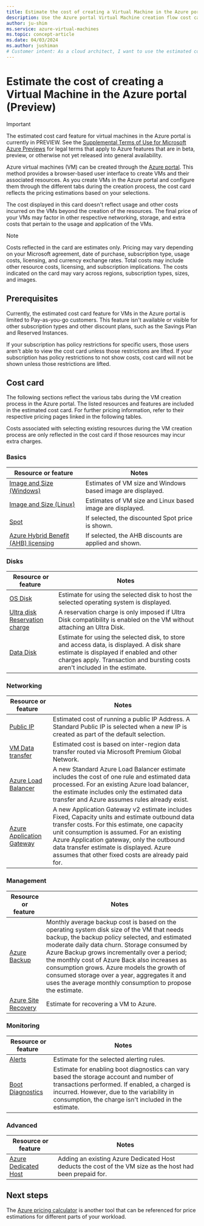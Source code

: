 ```yaml
---
title: Estimate the cost of creating a Virtual Machine in the Azure portal (Preview)
description: Use the Azure portal Virtual Machine creation flow cost card to estimate the final cost of your Virtual Machine.
author: ju-shim
ms.service: azure-virtual-machines
ms.topic: concept-article
ms.date: 04/03/2024
ms.author: jushiman
# Customer intent: As a cloud architect, I want to use the estimated cost card during the VM creation process, so that I can accurately budget for the resources and services required for my Azure virtual machines.
---
```


# Estimate the cost of creating a Virtual Machine in the Azure portal (Preview)

> [!IMPORTANT]
> The estimated cost card feature for virtual machines in the Azure portal is currently in PREVIEW. See the [Supplemental Terms of Use for Microsoft Azure Previews](https://azure.microsoft.com/support/legal/preview-supplemental-terms/) for legal terms that apply to Azure features that are in beta, preview, or otherwise not yet released into general availability.


Azure virtual machines (VM) can be created through the [Azure portal](https://portal.azure.com/). This method provides a browser-based user interface to create VMs and their associated resources. As you create VMs in the Azure portal and configure them through the different tabs during the creation process, the cost card reflects the pricing estimations based on your selections. 

The cost displayed in this card doesn't reflect usage and other costs incurred on the VMs beyond the creation of the resources. The final price of your VMs may factor in other respective networking, storage, and extra costs that pertain to the usage and application of the VMs. 

> [!NOTE]
> Costs reflected in the card are estimates only. Pricing may vary depending on your Microsoft agreement, date of purchase, subscription type, usage costs, licensing, and currency exchange rates. Total costs may include other resource costs, licensing, and subscription implications. The costs indicated on the card may vary across regions, subscription types, sizes, and images.

## Prerequisites

Currently, the estimated cost card feature for VMs in the Azure portal is limited to Pay-as-you-go customers. This feature isn't available or visible for other subscription types and other discount plans, such as the Savings Plan and Reserved Instances.

If your subscription has policy restrictions for specific users, those users aren't able to view the cost card unless those restrictions are lifted. If your subscription has policy restrictions to not show costs, cost card will not be shown unless those restrictions are lifted.

## Cost card

The following sections reflect the various tabs during the VM creation process in the Azure portal. The listed resources and features are included in the estimated cost card. For further pricing information, refer to their respective pricing pages linked in the following tables. 

Costs associated with selecting existing resources during the VM creation process are only reflected in the cost card if those resources may incur extra charges.

### Basics

| Resource or feature                      | Notes                                          |
|------------------------------------------|-----------------------------------------------------------|
| [Image and Size (Windows)](https://azure.microsoft.com/pricing/details/virtual-machines/windows/) | Estimates of VM size and Windows based image are displayed. |
| [Image and Size (Linux)](https://azure.microsoft.com/pricing/details/virtual-machines/linux/) | Estimates of VM size and Linux based image are displayed. |
| [Spot](https://azure.microsoft.com/pricing/spot-advisor/) | If selected, the discounted Spot price is shown. |
| [Azure Hybrid Benefit (AHB) licensing](https://azure.microsoft.com/pricing/hybrid-benefit/) | If selected, the AHB discounts are applied and shown. |

### Disks

| Resource or feature                      | Notes                                          |
|------------------------------------------|-----------------------------------------------------------|
| [OS Disk](https://azure.microsoft.com/pricing/details/managed-disks/) | Estimate for using the selected disk to host the selected operating system is displayed.|
| [Ultra disk Reservation charge](https://azure.microsoft.com/pricing/details/managed-disks/) | A reservation charge is only imposed if Ultra Disk compatibility is enabled on the VM without attaching an Ultra Disk.|
| [Data Disk](https://azure.microsoft.com/pricing/details/managed-disks/) | Estimate for using the selected disk, to store and access data, is displayed. A disk share estimate is displayed if enabled and other charges apply. Transaction and bursting costs aren't included in the estimate. |

### Networking

| Resource or feature                      | Notes                                          |
|------------------------------------------|-----------------------------------------------------------|
| [Public IP](https://azure.microsoft.com/pricing/details/ip-addresses/) | Estimated cost of running a public IP Address. A Standard Public IP is selected when a new IP is created as part of the default selection. |
| [VM Data transfer](https://azure.microsoft.com/pricing/details/bandwidth/) | Estimated cost is based on inter-region data transfer routed via Microsoft Premium Global Network. |
| [Azure Load Balancer](https://azure.microsoft.com/pricing/details/load-balancer/) | A new Standard Azure Load Balancer estimate includes the cost of one rule and estimated data processed. For an existing Azure load balancer, the estimate includes only the estimated data transfer and Azure assumes rules already exist. |
| [Azure Application Gateway](https://azure.microsoft.com/pricing/details/application-gateway/) | A new Application Gateway v2 estimate includes Fixed, Capacity units and estimate outbound data transfer costs. For this estimate, one capacity unit consumption is assumed. For an existing Azure Application gateway, only the outbound data transfer estimate is displayed. Azure assumes that other fixed costs are already paid for. |

### Management 

| Resource or feature                      | Notes                                          |
|------------------------------------------|-----------------------------------------------------------|
| [Azure Backup](https://azure.microsoft.com/pricing/details/backup/) | Monthly average backup cost is based on the operating system disk size of the VM that needs backup, the backup policy selected, and estimated moderate daily data churn. Storage consumed by Azure Backup grows incrementally over a period; the monthly cost of Azure Back also increases as consumption grows. Azure models the growth of consumed storage over a year, aggregates it and uses the average monthly consumption to propose the estimate. |
| [Azure Site Recovery](https://azure.microsoft.com/pricing/details/site-recovery/) | Estimate for recovering a VM to Azure.|

### Monitoring 

| Resource or feature                      | Notes                                          |
|------------------------------------------|-----------------------------------------------------------|
| [Alerts](https://azure.microsoft.com/pricing/details/monitor/) | Estimate for the selected alerting rules. |
| [Boot Diagnostics](https://azure.microsoft.com/pricing/details/storage/blobs/) | Estimate for enabling boot diagnostics can vary based the storage account and number of transactions performed. If enabled, a charged is incurred. However, due to the variability in consumption, the charge isn't included in the estimate.|

### Advanced 

| Resource or feature                      | Notes                                          |
|------------------------------------------|-----------------------------------------------------------|
| [Azure Dedicated Host](https://azure.microsoft.com/pricing/details/virtual-machines/dedicated-host/) | Adding an existing Azure Dedicated Host deducts the cost of the VM size as the host had been prepaid for. |

## Next steps

The [Azure pricing calculator](https://azure.microsoft.com/pricing/calculator/) is another tool that can be referenced for price estimations for different parts of your workload.
